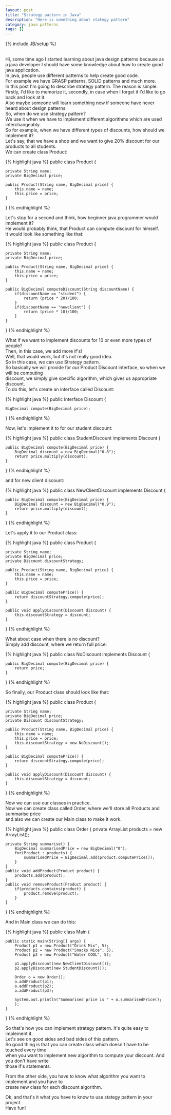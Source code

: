 ```yaml
---
layout: post
title: "Strategy pattern in Java"
description: "Here is something about stategy pattern"
category: java patterns
tags: []
---
```

{% include JB/setup %}

<br/>
Hi, some time ago I started learning about java design patterns because as a java developer
I should have some knowledge about how to create good java application.<br/>
In java, people use different patterns to help create good code.<br/>
For example we have GRASP patterns, SOLID patterns and much more.<br/>
In this post I'm going to describe strategy pattern. The reason is simple. <br/>
Firstly, I'd like to memorize it, secondly, in case when I forget it I'd like to go back and look at it.<br/>
Also maybe someone will learn something new if someone have never heard about design patterns.<br/>
So, when do we use strategy pattern?<br/>
We use it when we have to implement different algorithms which are used interchangeably.<br/>
So for example, when we have different types of discounts, how should we implement it?<br/>
Let's say, that we have a shop and we want to give 20% discount for our products to all students.<br/>
We can create class Product:<br/>

{% highlight java %}
public class Product {
	
	private String name;
	private BigDecimal price;

	public Product(String name, BigDecimal price) {
		this.name = name;
		this.price = price;
	}
}
{% endhighlight %} 

Let's stop for a second and think, how beginner java programmer would implement it?<br/>
He would probably think, that Product can compute discount for himself.<br/>
It would look like something like that:<br/>

{% highlight java %}
public class Product {
	
	private String name;
	private BigDecimal price;

	public Product(String name, BigDecimal price) {
		this.name = name;
		this.price = price;
	}
	
	public BigDecimal computeDiscount(String discountName) {
		if(discountName == "student") {
			return (price * 20)/100;
		}
		if(discountName == "newclient") {
			return (price * 10)/100;
		}
	}
}
{% endhighlight %} 

What if we want to implement discounts for 10 or even more types of people?<br/>
Then, in this case, we add more if's!<br/>
Well, that would work, but it's not really good idea.<br/>
So in this case, we can use Strategy pattern.<br/>
So basically we will provide for our Product Discount interface, so when we will be computing<br/>
discount, we simply give specific algorithm, which gives us appropriate discount.<br/>
To do this, let's create an interface called Discount:<br/>

{% highlight java %}
public interface Discount {
	
	BigDecimal compute(BigDecimal price);

}
{% endhighlight %} 
 
Now, let's implement it to for our student discount:<br/>

{% highlight java %}
public class StudentDiscount implements Discount {
	
	public BigDecimal compute(BigDecimal price) {
		BigDecimal discount = new BigDecimal("0.8");
		return price.multiply(discount);
	}
}
{% endhighlight %} 

and for new client discount:<br/>

{% highlight java %}
public class NewClientDiscount implements Discount {
	
	public BigDecimal compute(BigDecimal price) {
		BigDecimal discount = new BigDecimal("0.9");
		return price.multiply(discount);
	}
}
{% endhighlight %} 

Let's apply it to our Product class:<br/>

{% highlight java %}
public class Product {
	
	private String name;
	private BigDecimal price;
	private Discount discountStrategy;

	public Product(String name, BigDecimal price) {
		this.name = name;
		this.price = price;
	}
	
	public BigDecimal computePrice() {
		return discountStrategy.compute(price);
	}
	
	public void applyDiscount(Discount discount) {
		this.discountStrategy = discount;
	}
}
{% endhighlight %} 

What about case when there is no discount?<br/>
Simply add discount, where we return full price:<br/>

{% highlight java %}
public class NoDiscount implements Discount {
	
	public BigDecimal compute(BigDecimal price) {
		return price;
	}
}
{% endhighlight %} 

So finally, our Product class should look like that:<br/>

{% highlight java %}
public class Product {
	
	private String name;
	private BigDecimal price;
	private Discount discountStrategy;

	public Product(String name, BigDecimal price) {
		this.name = name;
		this.price = price;
		this.discountStrategy = new NoDiscount();
	}
	
	public BigDecimal computePrice() {
		return discountStrategy.compute(price);
	}
	
	public void applyDiscount(Discount discount) {
		this.discountStrategy = discount;
	}
}
{% endhighlight %} 

Now we can use our classes in practice. <br/>
Now we can create class called Order, where we'll store all Products and summarise price<br/>
and also we can create our Main class to make it work.<br/>

{% highlight java %}
public class Order {
	private ArrayList<Product> products = new ArrayList<Product>();

	private String summarise() {
		BigDecimal summarisedPrice = new BigDecimal("0");
		for(Product : products) {
			summarisedPrice = BigDecimal.add(product.computePrice());
		}
	}
	public void addProduct(Product product) {
		products.add(product);
	}
	public void removeProduct(Product product) {
		if(products.contains(product) {
			product.remove(product);
		}
	}
}
{% endhighlight %} 

And in Main class we can do this:<br/>

{% highlight java %}
public class Main {
	
	public static main(String[] args) {
		Product p1 = new Product("Drink Mix", 5);
		Product p2 = new Product("Snacks Nice", 5);
		Product p3 = new Product("Water COOL", 5);
		
		p1.applyDiscount(new NewClientDiscount());
		p2.applyDiscount(new StudentDiscount());
		
		Order o = new Order();
		o.addProduct(p1);
		o.addProduct(p2);
		o.addProduct(p3);
		
		System.out.println("Summarised price is " + o.summarisedPrice();
		);
	}
}
{% endhighlight %} 

So that's how you can implement strategy pattern. It's quite easy to implement it.<br/>
Let's see on good sides and bad sides of this pattern.<br/>
So good thing is that you can create class which doesn't have to be touched every time<br/>
when you want to implement new algorithm to compute your discount. And you don't have write<br/>
those if's statements.<br/>

From the other side, you have to know what algorithm you want to implement and you have to<br/>
create new class for each discount algorithm.<br/>

Ok, and that's it what you have to know to use stategy pattern in your project.<br/>
Have fun!<br/>